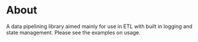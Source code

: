# About
A data pipelining library aimed mainly for use in ETL with built in logging and state management.  Please see the examples on usage.
